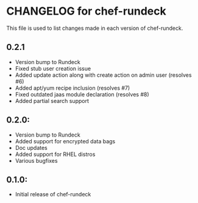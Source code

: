 # CHANGELOG for chef-rundeck

This file is used to list changes made in each version of chef-rundeck.

## 0.2.1

* Version bump to Rundeck
* Fixed stub user creation issue
* Added update action along with create action on admin user (resolves #6)
* Added apt/yum recipe inclusion (resolves #7)
* Fixed outdated jaas module declaration (resolves #8)
* Added partial search support

## 0.2.0:

* Version bump to Rundeck
* Added support for encrypted data bags
* Doc updates
* Added support for RHEL distros
* Various bugfixes

## 0.1.0:

* Initial release of chef-rundeck
